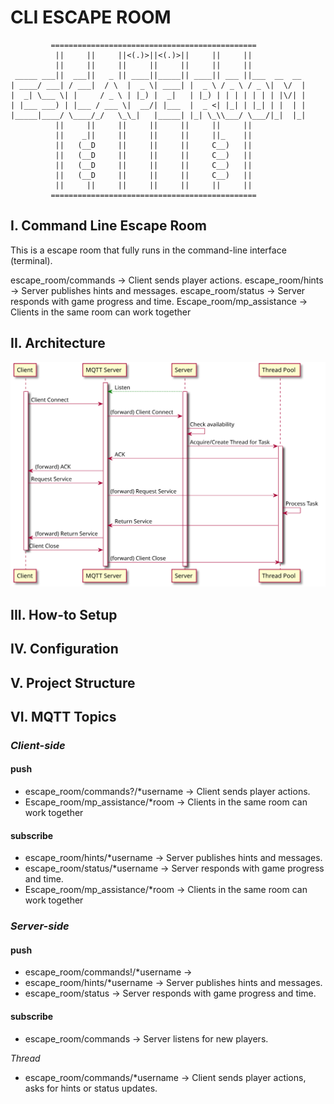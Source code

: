 # CLI ESCAPE ROOM
```
         ==============================================
          ||     ||     ||<(.)>||<(.)>||     ||     ||
          ||     ||     ||     ||     ||     ||     ||
 _____ ___||  ___||   _ || ____||_____|| ____|| ___ ||___  __  __ 
| ____/ ___| / ___|  / \  |  _ \| ____| |  _ \ / _ \ / _ \|  \/  |
|  _| \___ \| |     / _ \ | |_) |  _|   | |_) | | | | | | | |\/| |
| |___ ___) | |___ / ___ \|  __/| |___  |  _ <| |_| | |_| | |  | |
|_____|____/ \____/_/   \_\_|   |_____| |_| \_\\___/ \___/|_|  |_|
          ||     ||     ||     ||     ||     ||     ||
          ||    _||     ||     ||     ||     ||_    ||
          ||   (__D     ||     ||     ||     C__)   ||
          ||   (__D     ||     ||     ||     C__)   ||
          ||   (__D     ||     ||     ||     C__)   ||
          ||   (__D     ||     ||     ||     C__)   ||
          ||     ||     ||     ||     ||     ||     ||
         ==============================================
```

## I. Command Line Escape Room
This is a escape room that fully runs in the command-line interface (terminal).  


escape_room/commands → Client sends player actions.
escape_room/hints → Server publishes hints and messages.
escape_room/status → Server responds with game progress and time.
Escape_room/mp_assistance -> Clients in the same room can work together

## II. Architecture
<!--
```
@startuml SequenceArchitect
participant Client
participant "MQTT Server" as MqttServer
participant Server
participant "Thread Pool" as ThreadPool

activate MqttServer

' Emphasize persistent subscription
MqttServer <--[#green]-- Server : Listen
activate Server

' Client announces its presence (optional)
activate Client
Client -> MqttServer : Client Connect
MqttServer -> Server : (forward) Client Connect
Server -> Server : Check availability

' Server receives and manages thread
Server -> ThreadPool : Acquire/Create Thread for Task
activate ThreadPool
ThreadPool -> MqttServer : ACK
MqttServer -> Client : (forward) ACK

Client -> MqttServer : Request Service
MqttServer -> ThreadPool : (forward) Request Service

ThreadPool -> ThreadPool : Process Task
ThreadPool -> MqttServer : Return Service
MqttServer -> Client : (forward) Return Service

Client -> MqttServer : Client Close
deactivate Client
MqttServer -> ThreadPool : (forward) Client Close
deactivate ThreadPool

@enduml
```
-->

![](SequenceArchitect.svg)

## III. How-to Setup



## IV. Configuration



## V. Project Structure


## VI. MQTT Topics
### *Client-side*
#### push
- escape_room/commands?/*username → Client sends player actions.
- Escape_room/mp_assistance/*room -> Clients in the same room can work together

#### subscribe
- escape_room/hints/*username → Server publishes hints and messages.
- escape_room/status/*username → Server responds with game progress and time.
- Escape_room/mp_assistance/*room -> Clients in the same room can work together

### *Server-side*
#### push
- escape_room/commands!/*username → 
- escape_room/hints/*username → Server publishes hints and messages.
- escape_room/status → Server responds with game progress and time.

#### subscribe
- escape_room/commands → Server listens for new players.

*Thread*
- escape_room/commands/*username → Client sends player actions, asks for hints or status updates.



